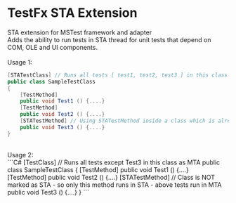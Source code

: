 # TestFx STA Extension
STA extension for MSTest framework and adapter <br/>
Adds the ability to run tests in STA thread for unit tests that depend on COM, OLE and UI components. <br/>
<br/>
Usage 1: <br/>
```C#
[STATestClass] // Runs all tests [ test1, test2, test3 ] in this class in STA thread
public class SampleTestClass
{
    [TestMethod] 
    public void Test1 () {....}
    [TestMethod]
    public void Test2 () {....}
    [STATestMethod] // Using STATestMethod inside a class which is already marked STA is redundant
    public void Test3 () {....}
}
```
<br/>
Usage 2: <br/>
```C#
[TestClass] // Runs all tests except Test3 in this class as MTA
public class SampleTestClass
{
    [TestMethod] 
    public void Test1 () {....}
    [TestMethod]
    public void Test2 () {....}
    [STATestMethod] // Class is NOT marked as STA - so only this method runs in STA - above tests run in MTA
    public void Test3 () {....}
}
```
